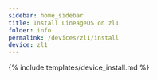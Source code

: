 ```yaml
---
sidebar: home_sidebar
title: Install LineageOS on zl1
folder: info
permalink: /devices/zl1/install
device: zl1
---
```

{% include templates/device_install.md %}
